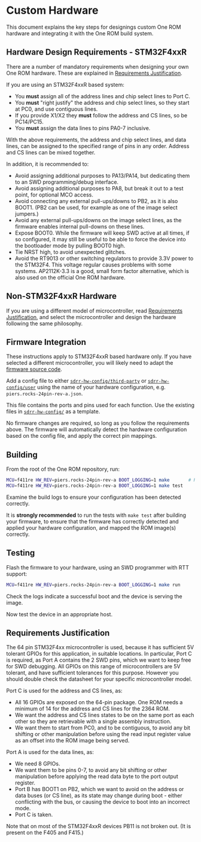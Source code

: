 # Custom Hardware

This document explains the key steps for designings custom One ROM hardware and integrating it with the One ROM build system.

## Hardware Design Requirements - STM32F4xxR

There are a number of mandatory requirements when designing your own One ROM hardware.  These are explained in [Requirements Justification](#requirements-justification).

If you are using an STM32F4xxR based system:

- You **must** assign all of the address lines and chip select lines to Port C.
- You **must** "right justify" the address and chip select lines, so they start at PC0, and use contiguous lines.
- If you provide X1/X2 they **must** follow the address and CS lines, so be PC14/PC15.
- You **must** assign the data lines to pins PA0-7 inclusive.

With the above requirements, the address and chip select lines, and data lines, can be assigned to the specified range of pins in any order.  Address and CS lines can be mixed together.

In addition, it is recommended to:

- Avoid assigning additional purposes to PA13/PA14, but dedicating them to an SWD programming/debug interface.
- Avoid assigning additional purposes to PA8, but break it out to a test point, for optional MCO access.
- Avoid connecting any external pull-ups/downs to PB2, as it is also BOOT1.  (PB2 can be used, for example as one of the image select jumpers.)
- Avoid any external pull-ups/downs on the image select lines, as the firmware enables internal pull-downs on these lines.
- Expose BOOT0.  While the firmware will keep SWD active at all times, if so configured, it may still be useful to be able to force the device into the bootloader mode by pulling BOOT0 high.
- Tie NRST high, to avoid unexpected glitches.
- Avoid the RT9013 or other switching regulators to provide 3.3V power to the STM32F4.  This voltage regular causes problems with some systems.  AP2112K-3.3 is a good, small form factor alternative, which is also used on the official One ROM hardware.

## Non-STM32F4xxR Hardware

If you are using a different model of microcontroller, read [Requirements Justification](#requirements-justification), and select the microcontroller and design the hardware following the same philosophy.

## Firmware Integration

These instructions apply to STM32F4xxR based hardware only.  If you have selected a different microcontroller, you will likely need to adapt the [firmware source code](/sdrr/).

Add a config file to either [`sdrr-hw-config/third-party`](/sdrr-hw-config/third-party/README.md) or [`sdrr-hw-config/user`](/sdrr-hw-config/user/README.md) using the name of your hardware configuration, e.g. `piers.rocks-24pin-rev-a.json`.

This file contains the ports and pins used for each function.  Use the existing files in [`sdrr-hw-config/`](/sdrr-hw-config/) as a template.

No firmware changes are required, so long as you follow the requirements above.  The firmware will automatically detect the hardware configuration based on the config file, and apply the correct pin mappings.

## Building

From the root of the One ROM repository, run:

```bash
MCU=f411re HW_REV=piers.rocks-24pin-rev-a BOOT_LOGGING=1 make       # Replace f411re with your STM model
MCU=f411re HW_REV=piers.rocks-24pin-rev-a BOOT_LOGGING=1 make test
```

Examine the build logs to ensure your configuration has been detected correctly.

It is **strongly recommended** to run the tests with `make test` after building your firmware, to ensure that the firmware has correctly detected and applied your hardware configuration, and mapped the ROM image(s) correctly.  

## Testing

Flash the firmware to your hardware, using an SWD programmer with RTT support:

```bash
MCU=f411re HW_REV=piers.rocks-24pin-rev-a BOOT_LOGGING=1 make run
```

Check the logs indicate a successful boot and the device is serving the image.

Now test the device in an appropriate host.

## Requirements Justification

The 64 pin STM32F4xx microcontroller is used, because it has sufficient 5V tolerant GPIOs for this application, in suitable locations.  In particular, Port C is required, as Port A contains the 2 SWD pins, which we want to keep free for SWD debugging.  All GPIOs on this range of microcontrollers are 5V tolerant, and have sufficient tolerances for this purpose.  However you should double check the datasheet for your specific microcontroller model.

Port C is used for the address and CS lines, as:

- All 16 GPIOs are exposed on the 64-pin package.  One ROM needs a minimum of 14 for the address and CS lines for the 2364 ROM.
- We want the address and CS lines states to be on the same port as each other so they are retrievable with a single assembly instruction.
- We want them to start from PC0, and to be contiguous, to avoid any bit shifting or other manipulation before using the read input register value as an offset into the ROM image being served.

Port A is used for the data lines, as:

- We need 8 GPIOs.
- We want them to be pins 0-7, to avoid any bit shifting or other manipulation before applying the read data byte to the port output register.
- Port B has BOOT1 on PB2, which we want to avoid on the address or data buses (or CS line), as its state may change during boot - either conflicting with the bus, or causing the device to boot into an incorrect mode.
- Port C is taken.

Note that on most of the STM32F4xxR devices PB11 is not broken out.  (It is present on the F405 and F415.)
